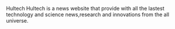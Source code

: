 Hultech
Hultech is a news website that provide with all the lastest technology and science news,research and innovations from the all universe.

